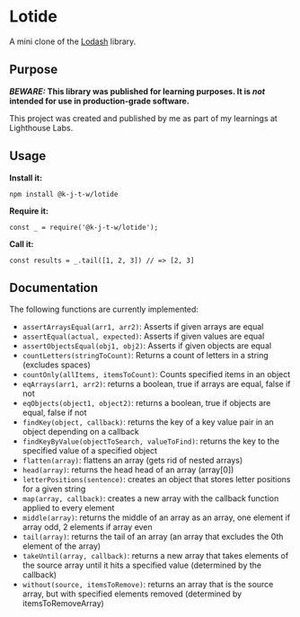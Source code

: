# Lotide

A mini clone of the [Lodash](https://lodash.com) library.

## Purpose

**_BEWARE:_ This library was published for learning purposes. It is _not_ intended for use in production-grade software.**

This project was created and published by me as part of my learnings at Lighthouse Labs. 

## Usage

**Install it:**

`npm install @k-j-t-w/lotide`

**Require it:**

`const _ = require('@k-j-t-w/lotide');`

**Call it:**

`const results = _.tail([1, 2, 3]) // => [2, 3]`

## Documentation

The following functions are currently implemented:

* `assertArraysEqual(arr1, arr2)`: Asserts if given arrays are equal
* `assertEqual(actual, expected)`: Asserts if given values are equal
* `assertObjectsEqual(obj1, obj2)`: Asserts if given objects are equal
* `countLetters(stringToCount)`: Returns a count of letters in a string (excludes spaces)
* `countOnly(allItems, itemsToCount)`: Counts specified items in an object
* `eqArrays(arr1, arr2)`: returns a boolean, true if arrays are equal, false if not
* `eqObjects(object1, object2)`: returns a boolean, true if objects are equal, false if not
* `findKey(object, callback)`: returns the key of a key value pair in an object depending on a callback
* `findKeyByValue(objectToSearch, valueToFind)`: returns the key to the specified value of a specified object
* `flatten(array)`: flattens an array (gets rid of nested arrays)
* `head(array)`: returns the head head of an array (array[0])
* `letterPositions(sentence)`: creates an object that stores letter positions for a given string
* `map(array, callback)`: creates a new array with the callback function applied to every element
* `middle(array)`: returns the middle of an array as an array, one element if array odd, 2 elements if array even
* `tail(array)`: returns the tail of an array (an array that excludes the 0th element of the array)
* `takeUntil(array, callback)`: returns a new array that takes elements of the source array until it hits a specified value (determined by the callback)
* `without(source, itemsToRemove)`: returns an array that is the source array, but with specified elements removed (determined by itemsToRemoveArray)